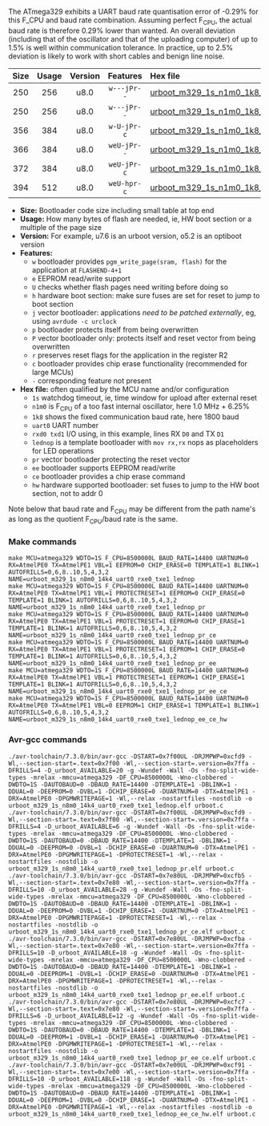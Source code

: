 The ATmega329 exhibits a UART baud rate quantisation error of -0.29% for this F_CPU and baud rate combination. Assuming perfect F<sub>CPU</sub>, the actual baud rate is therefore 0.29% lower than wanted. An overall deviation (including that of the oscillator and that of the uploading computer) of up to 1.5% is well within communication tolerance. In practice, up to 2.5% deviation is likely to work with short cables and benign line noise.

|Size|Usage|Version|Features|Hex file|
|:-:|:-:|:-:|:-:|:--|
|250|256|u8.0|`w---jPr--`|[urboot_m329_1s_n1m0_1k8_uart0_rxe0_txe1_lednop.hex](https://raw.githubusercontent.com/stefanrueger/urboot.hex/main/mcus/atmega329/watchdog_1_s/internal_oscillator_n%2B6.25%25/%2B1m000000_hz/%2B%2B%2B1k8_baud/uart0_rxe0_txe1/lednop/urboot_m329_1s_n1m0_1k8_uart0_rxe0_txe1_lednop.hex)|
|250|256|u8.0|`w---jPr--`|[urboot_m329_1s_n1m0_1k8_uart0_rxe0_txe1_lednop_pr.hex](https://raw.githubusercontent.com/stefanrueger/urboot.hex/main/mcus/atmega329/watchdog_1_s/internal_oscillator_n%2B6.25%25/%2B1m000000_hz/%2B%2B%2B1k8_baud/uart0_rxe0_txe1/lednop/urboot_m329_1s_n1m0_1k8_uart0_rxe0_txe1_lednop_pr.hex)|
|356|384|u8.0|`w-U-jPr-c`|[urboot_m329_1s_n1m0_1k8_uart0_rxe0_txe1_lednop_pr_ce.hex](https://raw.githubusercontent.com/stefanrueger/urboot.hex/main/mcus/atmega329/watchdog_1_s/internal_oscillator_n%2B6.25%25/%2B1m000000_hz/%2B%2B%2B1k8_baud/uart0_rxe0_txe1/lednop/urboot_m329_1s_n1m0_1k8_uart0_rxe0_txe1_lednop_pr_ce.hex)|
|366|384|u8.0|`weU-jPr--`|[urboot_m329_1s_n1m0_1k8_uart0_rxe0_txe1_lednop_pr_ee.hex](https://raw.githubusercontent.com/stefanrueger/urboot.hex/main/mcus/atmega329/watchdog_1_s/internal_oscillator_n%2B6.25%25/%2B1m000000_hz/%2B%2B%2B1k8_baud/uart0_rxe0_txe1/lednop/urboot_m329_1s_n1m0_1k8_uart0_rxe0_txe1_lednop_pr_ee.hex)|
|372|384|u8.0|`weU-jPr-c`|[urboot_m329_1s_n1m0_1k8_uart0_rxe0_txe1_lednop_pr_ee_ce.hex](https://raw.githubusercontent.com/stefanrueger/urboot.hex/main/mcus/atmega329/watchdog_1_s/internal_oscillator_n%2B6.25%25/%2B1m000000_hz/%2B%2B%2B1k8_baud/uart0_rxe0_txe1/lednop/urboot_m329_1s_n1m0_1k8_uart0_rxe0_txe1_lednop_pr_ee_ce.hex)|
|394|512|u8.0|`weU-hpr-c`|[urboot_m329_1s_n1m0_1k8_uart0_rxe0_txe1_lednop_ee_ce_hw.hex](https://raw.githubusercontent.com/stefanrueger/urboot.hex/main/mcus/atmega329/watchdog_1_s/internal_oscillator_n%2B6.25%25/%2B1m000000_hz/%2B%2B%2B1k8_baud/uart0_rxe0_txe1/lednop/urboot_m329_1s_n1m0_1k8_uart0_rxe0_txe1_lednop_ee_ce_hw.hex)|

- **Size:** Bootloader code size including small table at top end
- **Usage:** How many bytes of flash are needed, ie, HW boot section or a multiple of the page size
- **Version:** For example, u7.6 is an urboot version, o5.2 is an optiboot version
- **Features:**
  + `w` bootloader provides `pgm_write_page(sram, flash)` for the application at `FLASHEND-4+1`
  + `e` EEPROM read/write support
  + `U` checks whether flash pages need writing before doing so
  + `h` hardware boot section: make sure fuses are set for reset to jump to boot section
  + `j` vector bootloader: applications *need to be patched externally*, eg, using `avrdude -c urclock`
  + `p` bootloader protects itself from being overwritten
  + `P` vector bootloader only: protects itself and reset vector from being overwritten
  + `r` preserves reset flags for the application in the register R2
  + `c` bootloader provides chip erase functionality (recommended for large MCUs)
  + `-` corresponding feature not present
- **Hex file:** often qualified by the MCU name and/or configuration
  + `1s` watchdog timeout, ie, time window for upload after external reset
  + `n1m0` is F<sub>CPU</sub> of a too fast internal oscillator, here 1.0 MHz + 6.25%
  + `1k8` shows the fixed communication baud rate, here 1800 baud
  + `uart0` UART number
  + `rxd0 txd1` I/O using, in this example, lines RX `D0` and TX `D1`
  + `lednop` is a template bootloader with `mov rx,rx` nops as placeholders for LED operations
  + `pr` vector bootloader protecting the reset vector
  + `ee` bootloader supports EEPROM read/write
  + `ce` bootloader provides a chip erase command
  + `hw` hardware supported bootloader: set fuses to jump to the HW boot section, not to addr 0


Note below that baud rate and F<sub>CPU</sub> may be different from the path name's as long as the quotient F<sub>CPU</sub>/baud rate is the same.

### Make commands
```
make MCU=atmega329 WDTO=1S F_CPU=8500000L BAUD_RATE=14400 UARTNUM=0 RX=AtmelPE0 TX=AtmelPE1 VBL=1 EEPROM=0 CHIP_ERASE=0 TEMPLATE=1 BLINK=1 AUTOFRILLS=0,6,8..10,5,4,3,2 NAME=urboot_m329_1s_n8m0_14k4_uart0_rxe0_txe1_lednop
make MCU=atmega329 WDTO=1S F_CPU=8500000L BAUD_RATE=14400 UARTNUM=0 RX=AtmelPE0 TX=AtmelPE1 VBL=1 PROTECTRESET=1 EEPROM=0 CHIP_ERASE=0 TEMPLATE=1 BLINK=1 AUTOFRILLS=0,6,8..10,5,4,3,2 NAME=urboot_m329_1s_n8m0_14k4_uart0_rxe0_txe1_lednop_pr
make MCU=atmega329 WDTO=1S F_CPU=8500000L BAUD_RATE=14400 UARTNUM=0 RX=AtmelPE0 TX=AtmelPE1 VBL=1 PROTECTRESET=1 EEPROM=0 CHIP_ERASE=1 TEMPLATE=1 BLINK=1 AUTOFRILLS=0,6,8..10,5,4,3,2 NAME=urboot_m329_1s_n8m0_14k4_uart0_rxe0_txe1_lednop_pr_ce
make MCU=atmega329 WDTO=1S F_CPU=8500000L BAUD_RATE=14400 UARTNUM=0 RX=AtmelPE0 TX=AtmelPE1 VBL=1 PROTECTRESET=1 EEPROM=1 CHIP_ERASE=0 TEMPLATE=1 BLINK=1 AUTOFRILLS=0,6,8..10,5,4,3,2 NAME=urboot_m329_1s_n8m0_14k4_uart0_rxe0_txe1_lednop_pr_ee
make MCU=atmega329 WDTO=1S F_CPU=8500000L BAUD_RATE=14400 UARTNUM=0 RX=AtmelPE0 TX=AtmelPE1 VBL=1 PROTECTRESET=1 EEPROM=1 CHIP_ERASE=1 TEMPLATE=1 BLINK=1 AUTOFRILLS=0,6,8..10,5,4,3,2 NAME=urboot_m329_1s_n8m0_14k4_uart0_rxe0_txe1_lednop_pr_ee_ce
make MCU=atmega329 WDTO=1S F_CPU=8500000L BAUD_RATE=14400 UARTNUM=0 RX=AtmelPE0 TX=AtmelPE1 VBL=0 EEPROM=1 CHIP_ERASE=1 TEMPLATE=1 BLINK=1 AUTOFRILLS=0,6,8..10,5,4,3,2 NAME=urboot_m329_1s_n8m0_14k4_uart0_rxe0_txe1_lednop_ee_ce_hw
```

### Avr-gcc commands
```
./avr-toolchain/7.3.0/bin/avr-gcc -DSTART=0x7f00UL -DRJMPWP=0xcfd9 -Wl,--section-start=.text=0x7f00 -Wl,--section-start=.version=0x7ffa -DFRILLS=4 -D_urboot_AVAILABLE=20 -g -Wundef -Wall -Os -fno-split-wide-types -mrelax -mmcu=atmega329 -DF_CPU=8500000L -Wno-clobbered -DWDTO=1S -DAUTOBAUD=0 -DBAUD_RATE=14400 -DTEMPLATE=1 -DBLINK=1 -DDUAL=0 -DEEPROM=0 -DVBL=1 -DCHIP_ERASE=0 -DUARTNUM=0 -DTX=AtmelPE1 -DRX=AtmelPE0 -DPGMWRITEPAGE=1 -Wl,--relax -nostartfiles -nostdlib -o urboot_m329_1s_n8m0_14k4_uart0_rxe0_txe1_lednop.elf urboot.c
./avr-toolchain/7.3.0/bin/avr-gcc -DSTART=0x7f00UL -DRJMPWP=0xcfd9 -Wl,--section-start=.text=0x7f00 -Wl,--section-start=.version=0x7ffa -DFRILLS=4 -D_urboot_AVAILABLE=6 -g -Wundef -Wall -Os -fno-split-wide-types -mrelax -mmcu=atmega329 -DF_CPU=8500000L -Wno-clobbered -DWDTO=1S -DAUTOBAUD=0 -DBAUD_RATE=14400 -DTEMPLATE=1 -DBLINK=1 -DDUAL=0 -DEEPROM=0 -DVBL=1 -DCHIP_ERASE=0 -DUARTNUM=0 -DTX=AtmelPE1 -DRX=AtmelPE0 -DPGMWRITEPAGE=1 -DPROTECTRESET=1 -Wl,--relax -nostartfiles -nostdlib -o urboot_m329_1s_n8m0_14k4_uart0_rxe0_txe1_lednop_pr.elf urboot.c
./avr-toolchain/7.3.0/bin/avr-gcc -DSTART=0x7e80UL -DRJMPWP=0xcfb5 -Wl,--section-start=.text=0x7e80 -Wl,--section-start=.version=0x7ffa -DFRILLS=10 -D_urboot_AVAILABLE=28 -g -Wundef -Wall -Os -fno-split-wide-types -mrelax -mmcu=atmega329 -DF_CPU=8500000L -Wno-clobbered -DWDTO=1S -DAUTOBAUD=0 -DBAUD_RATE=14400 -DTEMPLATE=1 -DBLINK=1 -DDUAL=0 -DEEPROM=0 -DVBL=1 -DCHIP_ERASE=1 -DUARTNUM=0 -DTX=AtmelPE1 -DRX=AtmelPE0 -DPGMWRITEPAGE=1 -DPROTECTRESET=1 -Wl,--relax -nostartfiles -nostdlib -o urboot_m329_1s_n8m0_14k4_uart0_rxe0_txe1_lednop_pr_ce.elf urboot.c
./avr-toolchain/7.3.0/bin/avr-gcc -DSTART=0x7e80UL -DRJMPWP=0xcfba -Wl,--section-start=.text=0x7e80 -Wl,--section-start=.version=0x7ffa -DFRILLS=10 -D_urboot_AVAILABLE=18 -g -Wundef -Wall -Os -fno-split-wide-types -mrelax -mmcu=atmega329 -DF_CPU=8500000L -Wno-clobbered -DWDTO=1S -DAUTOBAUD=0 -DBAUD_RATE=14400 -DTEMPLATE=1 -DBLINK=1 -DDUAL=0 -DEEPROM=1 -DVBL=1 -DCHIP_ERASE=0 -DUARTNUM=0 -DTX=AtmelPE1 -DRX=AtmelPE0 -DPGMWRITEPAGE=1 -DPROTECTRESET=1 -Wl,--relax -nostartfiles -nostdlib -o urboot_m329_1s_n8m0_14k4_uart0_rxe0_txe1_lednop_pr_ee.elf urboot.c
./avr-toolchain/7.3.0/bin/avr-gcc -DSTART=0x7e80UL -DRJMPWP=0xcfc7 -Wl,--section-start=.text=0x7e80 -Wl,--section-start=.version=0x7ffa -DFRILLS=6 -D_urboot_AVAILABLE=12 -g -Wundef -Wall -Os -fno-split-wide-types -mrelax -mmcu=atmega329 -DF_CPU=8500000L -Wno-clobbered -DWDTO=1S -DAUTOBAUD=0 -DBAUD_RATE=14400 -DTEMPLATE=1 -DBLINK=1 -DDUAL=0 -DEEPROM=1 -DVBL=1 -DCHIP_ERASE=1 -DUARTNUM=0 -DTX=AtmelPE1 -DRX=AtmelPE0 -DPGMWRITEPAGE=1 -DPROTECTRESET=1 -Wl,--relax -nostartfiles -nostdlib -o urboot_m329_1s_n8m0_14k4_uart0_rxe0_txe1_lednop_pr_ee_ce.elf urboot.c
./avr-toolchain/7.3.0/bin/avr-gcc -DSTART=0x7e00UL -DRJMPWP=0xcf91 -Wl,--section-start=.text=0x7e00 -Wl,--section-start=.version=0x7ffa -DFRILLS=10 -D_urboot_AVAILABLE=118 -g -Wundef -Wall -Os -fno-split-wide-types -mrelax -mmcu=atmega329 -DF_CPU=8500000L -Wno-clobbered -DWDTO=1S -DAUTOBAUD=0 -DBAUD_RATE=14400 -DTEMPLATE=1 -DBLINK=1 -DDUAL=0 -DEEPROM=1 -DVBL=0 -DCHIP_ERASE=1 -DUARTNUM=0 -DTX=AtmelPE1 -DRX=AtmelPE0 -DPGMWRITEPAGE=1 -Wl,--relax -nostartfiles -nostdlib -o urboot_m329_1s_n8m0_14k4_uart0_rxe0_txe1_lednop_ee_ce_hw.elf urboot.c
```

